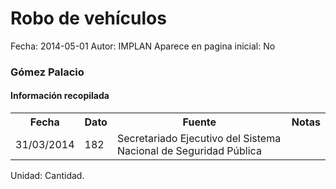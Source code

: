 Robo de vehículos
=====

Fecha: 2014-05-01
Autor: IMPLAN
Aparece en pagina inicial: No

### Gómez Palacio

#### Información recopilada

<table class="table table-hover table-bordered matriz">
  <tr><th>Fecha</th><th>Dato</th><th>Fuente</th><th>Notas</th></tr>
  <tr><td class="centrado">31/03/2014</td><td class="derecha">182</td><td>Secretariado Ejecutivo del Sistema Nacional de Seguridad Pública</td><td></td></tr>
</table>

Unidad: Cantidad.
